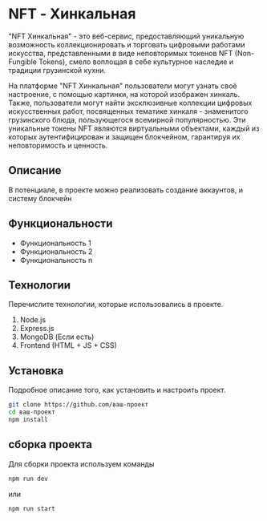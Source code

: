 # NFT - Хинкальная

"NFT Хинкальная" - это веб-сервис, предоставляющий уникальную возможность коллекционировать и торговать цифровыми работами искусства, представленными в виде неповторимых токенов NFT (Non-Fungible Tokens), смело воплощая в себе культурное наследие и традиции грузинской кухни.

На платформе "NFT Хинкальная" пользователи могут узнать своё настроение, с помощью картинки, на которой изображен хинкаль. Также, пользователи могут найти эксклюзивные коллекции цифровых искусственных работ, посвященных тематике хинкаля - знаменитого грузинского блюда, пользующегося всемирной популярностью. Эти уникальные токены NFT являются виртуальными объектами, каждый из которых аутентифицирован и защищен блокчейном, гарантируя их неповторимость и ценность.

## Описание

В потенциале, в проекте можно реализовать создание аккаунтов, и систему блокчейн

## Функциональности

- Функциональность 1
- Функциональность 2
- Функциональность n

## Технологии

Перечислите технологии, которые использовались в проекте.

1. Node.js
2. Express.js
3. MongoDB (Если есть)
4. Frontend (HTML + JS + CSS)

## Установка

Подробное описание того, как установить и настроить проект.

```bash
git clone https://github.com/ваш-проект
cd ваш-проект
npm install
```

## сборка проекта

Для сборки проекта используем команды

```bash
npm run dev
```

или

```bash
npm run start
```

